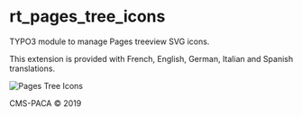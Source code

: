 # rt_pages_tree_icons

TYPO3 module to manage Pages treeview SVG icons.

This extension is provided with French, English, German, Italian and Spanish translations.

![Pages Tree Icons](https://github.com/Treedent/rt_pages_tree_icons/blob/master/Documentation/Images/rt_pages_tree_icons.png?raw=true)

CMS-PACA © 2019